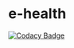 # e-health
[![Codacy Badge](https://api.codacy.com/project/badge/Grade/1550dc9ccf5241bb93b08b81541d0280)](https://app.codacy.com/gh/BuildForSDGCohort2/e-health?utm_source=github.com&utm_medium=referral&utm_content=BuildForSDGCohort2/e-health&utm_campaign=Badge_Grade_Settings)